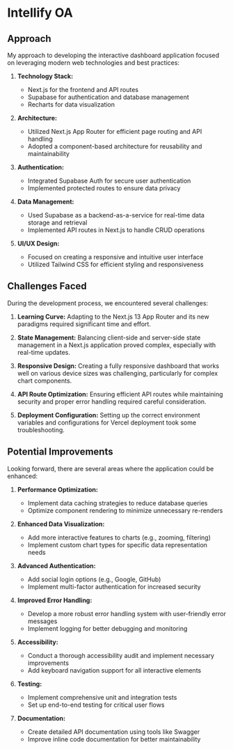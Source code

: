 # Intellify OA

## Approach

My approach to developing the interactive dashboard application focused on leveraging modern web technologies and best practices:

1. **Technology Stack:**
   - Next.js for the frontend and API routes
   - Supabase for authentication and database management
   - Recharts for data visualization

2. **Architecture:**
   - Utilized Next.js App Router for efficient page routing and API handling
   - Adopted a component-based architecture for reusability and maintainability

3. **Authentication:**
   - Integrated Supabase Auth for secure user authentication
   - Implemented protected routes to ensure data privacy

4. **Data Management:**
   - Used Supabase as a backend-as-a-service for real-time data storage and retrieval
   - Implemented API routes in Next.js to handle CRUD operations

5. **UI/UX Design:**
   - Focused on creating a responsive and intuitive user interface
   - Utilized Tailwind CSS for efficient styling and responsiveness

## Challenges Faced

During the development process, we encountered several challenges:

1. **Learning Curve:** Adapting to the Next.js 13 App Router and its new paradigms required significant time and effort.

2. **State Management:** Balancing client-side and server-side state management in a Next.js application proved complex, especially with real-time updates.

3. **Responsive Design:** Creating a fully responsive dashboard that works well on various device sizes was challenging, particularly for complex chart components.

4. **API Route Optimization:** Ensuring efficient API routes while maintaining security and proper error handling required careful consideration.

5. **Deployment Configuration:** Setting up the correct environment variables and configurations for Vercel deployment took some troubleshooting.

## Potential Improvements

Looking forward, there are several areas where the application could be enhanced:

1. **Performance Optimization:**
   - Implement data caching strategies to reduce database queries
   - Optimize component rendering to minimize unnecessary re-renders

2. **Enhanced Data Visualization:**
   - Add more interactive features to charts (e.g., zooming, filtering)
   - Implement custom chart types for specific data representation needs

3. **Advanced Authentication:**
   - Add social login options (e.g., Google, GitHub)
   - Implement multi-factor authentication for increased security

4. **Improved Error Handling:**
   - Develop a more robust error handling system with user-friendly error messages
   - Implement logging for better debugging and monitoring

5. **Accessibility:**
   - Conduct a thorough accessibility audit and implement necessary improvements
   - Add keyboard navigation support for all interactive elements

6. **Testing:**
   - Implement comprehensive unit and integration tests
   - Set up end-to-end testing for critical user flows

7. **Documentation:**
   - Create detailed API documentation using tools like Swagger
   - Improve inline code documentation for better maintainability

